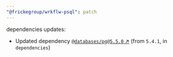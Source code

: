 ```yaml
---
"@frickegroup/wrkflw-psql": patch
---
```

dependencies updates:
  - Updated dependency [`@databases/pg@5.5.0` ↗︎](https://www.npmjs.com/package/@databases/pg/v/5.5.0) (from `5.4.1`, in `dependencies`)
